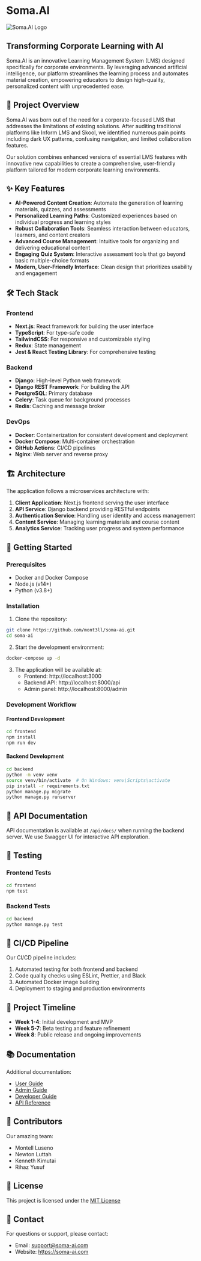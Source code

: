 # Soma.AI

![Soma.AI Logo](https://see.fontimg.com/api/rf5/2aB3/NzU3OGMwMzhjZjJkNGI2NzhhNGM4OTNiMmQ0ZDg3MzEub3Rm/U29tYS5haQ/alien-league-ii-3d.png?r=fs&h=33&w=1250&fg=000000&bg=FFFFFF&tb=1&s=26)

## Transforming Corporate Learning with AI

Soma.AI is an innovative Learning Management System (LMS) designed specifically for corporate environments. By leveraging advanced artificial intelligence, our platform streamlines the learning process and automates material creation, empowering educators to design high-quality, personalized content with unprecedented ease.

## 🚀 Project Overview

Soma.AI was born out of the need for a corporate-focused LMS that addresses the limitations of existing solutions. After auditing traditional platforms like Inform LMS and Skool, we identified numerous pain points including dark UX patterns, confusing navigation, and limited collaboration features.

Our solution combines enhanced versions of essential LMS features with innovative new capabilities to create a comprehensive, user-friendly platform tailored for modern corporate learning environments.

## ✨ Key Features

- **AI-Powered Content Creation**: Automate the generation of learning materials, quizzes, and assessments
- **Personalized Learning Paths**: Customized experiences based on individual progress and learning styles
- **Robust Collaboration Tools**: Seamless interaction between educators, learners, and content creators
- **Advanced Course Management**: Intuitive tools for organizing and delivering educational content
- **Engaging Quiz System**: Interactive assessment tools that go beyond basic multiple-choice formats
- **Modern, User-Friendly Interface**: Clean design that prioritizes usability and engagement

## 🛠️ Tech Stack

### Frontend
- **Next.js**: React framework for building the user interface
- **TypeScript**: For type-safe code
- **TailwindCSS**: For responsive and customizable styling
- **Redux**: State management
- **Jest & React Testing Library**: For comprehensive testing

### Backend
- **Django**: High-level Python web framework
- **Django REST Framework**: For building the API
- **PostgreSQL**: Primary database
- **Celery**: Task queue for background processes
- **Redis**: Caching and message broker

### DevOps
- **Docker**: Containerization for consistent development and deployment
- **Docker Compose**: Multi-container orchestration
- **GitHub Actions**: CI/CD pipelines
- **Nginx**: Web server and reverse proxy

## 🏗️ Architecture

The application follows a microservices architecture with:

1. **Client Application**: Next.js frontend serving the user interface
2. **API Service**: Django backend providing RESTful endpoints
3. **Authentication Service**: Handling user identity and access management
4. **Content Service**: Managing learning materials and course content
5. **Analytics Service**: Tracking user progress and system performance

## 🚦 Getting Started

### Prerequisites
- Docker and Docker Compose
- Node.js (v14+)
- Python (v3.8+)

### Installation

1. Clone the repository:
```bash
git clone https://github.com/mont3ll/soma-ai.git
cd soma-ai
```

2. Start the development environment:
```bash
docker-compose up -d
```

3. The application will be available at:
   - Frontend: http://localhost:3000
   - Backend API: http://localhost:8000/api
   - Admin panel: http://localhost:8000/admin

### Development Workflow

#### Frontend Development
```bash
cd frontend
npm install
npm run dev
```

#### Backend Development
```bash
cd backend
python -m venv venv
source venv/bin/activate  # On Windows: venv\Scripts\activate
pip install -r requirements.txt
python manage.py migrate
python manage.py runserver
```

## 📝 API Documentation

API documentation is available at `/api/docs/` when running the backend server. We use Swagger UI for interactive API exploration.

## 🧪 Testing

### Frontend Tests
```bash
cd frontend
npm test
```

### Backend Tests
```bash
cd backend
python manage.py test
```

## 🔄 CI/CD Pipeline

Our CI/CD pipeline includes:

1. Automated testing for both frontend and backend
2. Code quality checks using ESLint, Prettier, and Black
3. Automated Docker image building
4. Deployment to staging and production environments

## 📅 Project Timeline

- **Week 1-4**: Initial development and MVP
- **Week 5-7**: Beta testing and feature refinement
- **Week 8**: Public release and ongoing improvements

## 📚 Documentation

Additional documentation:
- [User Guide](./docs/user-guide.md)
- [Admin Guide](./docs/admin-guide.md)
- [Developer Guide](./docs/developer-guide.md)
- [API Reference](./docs/api-reference.md)

## 👥 Contributors

Our amazing team:
- Montell Luseno
- Newton Luttah
- Kenneth Kimutai
- Rihaz Yusuf

## 📄 License

This project is licensed under the [MIT License](LICENSE)

## 🤝 Contact

For questions or support, please contact:
- Email: support@soma-ai.com
- Website: https://soma-ai.com

